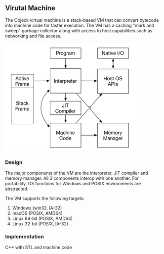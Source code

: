 ## Virutal Machine
The Objeck virtual machine is a stack-based VM that can convert bytecode into machine code for faster execution. The VM has a caching "mark and sweep" garbage collector along with access to host capabilities such as networking and file access.

![alt text](../../images/design3.png "Objeck VM")

### Design
The major components of the VM are the interpreter, JIT compiler and memory manager. All 3 components interop with one another. For portability, OS functions for Windows and POSIX environments are abstracted.

The VM supports the following targets:

1. Windows (win32, IA-32)
2. macOS (POSIX, AMD64)
3. Linux 64-bit (POSIX, AMD64)
4. Linux 32-bit (POSIX, IA-32)

### Implementation
C++ with STL and machine code